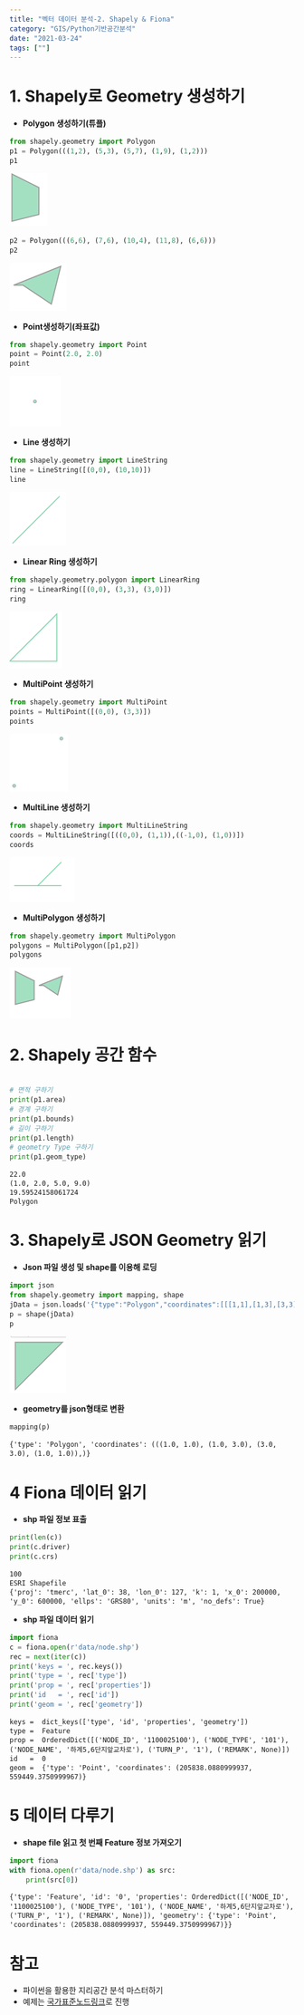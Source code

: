 ```yaml
---
title: "벡터 데이터 분석-2. Shapely & Fiona"
category: "GIS/Python기반공간분석"
date: "2021-03-24"
tags: [""]
---
```


# 1. Shapely로 Geometry 생성하기

- **Polygon 생성하기(튜플)**

```python
from shapely.geometry import Polygon
p1 = Polygon(((1,2), (5,3), (5,7), (1,9), (1,2)))
p1
```

![](./img/shapely_1.png)

```python
p2 = Polygon(((6,6), (7,6), (10,4), (11,8), (6,6)))
p2
```

![](./img/shapely_2.png)

- **Point생성하기(좌표값)**

```python
from shapely.geometry import Point
point = Point(2.0, 2.0)
point
```

![](./img/shapely_3.png)

- **Line 생성하기**

```python
from shapely.geometry import LineString
line = LineString([(0,0), (10,10)])
line
```

![](./img/shapely_4.png)

- **Linear Ring 생성하기**

```python
from shapely.geometry.polygon import LinearRing
ring = LinearRing([(0,0), (3,3), (3,0)])
ring
```

![](./img/shapely_5.png)

- **MultiPoint 생성하기**

```python
from shapely.geometry import MultiPoint
points = MultiPoint([(0,0), (3,3)])
points
```

![](./img/shapely_6.png)

- **MultiLine 생성하기**

```python
from shapely.geometry import MultiLineString
coords = MultiLineString([((0,0), (1,1)),((-1,0), (1,0))])
coords
```

![](./img/shapely_7.png)

- **MultiPolygon 생성하기**

```python
from shapely.geometry import MultiPolygon
polygons = MultiPolygon([p1,p2])
polygons
```

![](./img/shapely_8.png)

# 2. Shapely 공간 함수

```python

# 면적 구하기
print(p1.area)
# 경계 구하기
print(p1.bounds)
# 길이 구하기
print(p1.length)
# geometry Type 구하기
print(p1.geom_type)
```

```text
22.0
(1.0, 2.0, 5.0, 9.0)
19.59524158061724
Polygon
```

# 3. Shapely로 JSON Geometry 읽기

- **Json 파일 생성 및 shape를 이용해 로딩**

```python
import json
from shapely.geometry import mapping, shape
jData = json.loads('{"type":"Polygon","coordinates":[[[1,1],[1,3],[3,3]]]}')
p = shape(jData)
p
```

![](./img/shapely_9.png)

- **geometry를 json형태로 변환**

```python
mapping(p)
```

```text
{'type': 'Polygon', 'coordinates': (((1.0, 1.0), (1.0, 3.0), (3.0, 3.0), (1.0, 1.0)),)}
```

# 4 Fiona 데이터 읽기

- **shp 파일 정보 표출**

```python
print(len(c))
print(c.driver)
print(c.crs)
```

```text
100
ESRI Shapefile
{'proj': 'tmerc', 'lat_0': 38, 'lon_0': 127, 'k': 1, 'x_0': 200000, 'y_0': 600000, 'ellps': 'GRS80', 'units': 'm', 'no_defs': True}
```

- **shp 파일 데이터 읽기**

```python
import fiona
c = fiona.open(r'data/node.shp')
rec = next(iter(c))
print('keys = ', rec.keys())
print('type = ', rec['type'])
print('prop = ', rec['properties'])
print('id   = ', rec['id'])
print('geom = ', rec['geometry'])
```

```text
keys =  dict_keys(['type', 'id', 'properties', 'geometry'])
type =  Feature
prop =  OrderedDict([('NODE_ID', '1100025100'), ('NODE_TYPE', '101'), ('NODE_NAME', '하계5,6단지앞교차로'), ('TURN_P', '1'), ('REMARK', None)])
id   =  0
geom =  {'type': 'Point', 'coordinates': (205838.0880999937, 559449.3750999967)}
```

# 5 데이터 다루기

- **shape file 읽고 첫 번째 Feature 정보 가져오기**

```python
import fiona
with fiona.open(r'data/node.shp') as src:
    print(src[0])
```

```text
{'type': 'Feature', 'id': '0', 'properties': OrderedDict([('NODE_ID', '1100025100'), ('NODE_TYPE', '101'), ('NODE_NAME', '하계5,6단지앞교차로'), ('TURN_P', '1'), ('REMARK', None)]), 'geometry': {'type': 'Point', 'coordinates': (205838.0880999937, 559449.3750999967)}}
```

# 참고

- 파이썬을 활용한 지리공간 분석 마스터하기
- 예제는 [국가표준노드링크](https://its.go.kr/nodelink/nodelinkRef)로 진행
